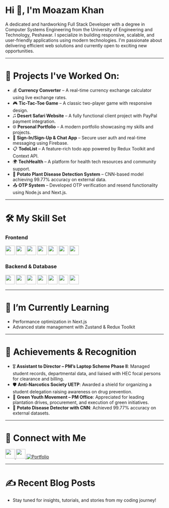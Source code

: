 # Hi 👋, I'm Moazam Khan

A dedicated and hardworking Full Stack Developer with a degree in Computer Systems Engineering from the University of Engineering and Technology, Peshawar. I specialize in building responsive, scalable, and user-friendly applications using modern technologies. I'm passionate about delivering efficient web solutions and currently open to exciting new opportunities.

---

# 🔭 Projects I've Worked On:

* 💰 **Currency Converter** – A real-time currency exchange calculator using live exchange rates.
* 🎮 **Tic-Tac-Toe Game** – A classic two-player game with responsive design.
* 🎜️ **Desert Safari Website** – A fully functional client project with PayPal payment integration.
* 🌐 **Personal Portfolio** – A modern portfolio showcasing my skills and projects.
* 🔐 **Sign-In/Sign-Up & Chat App** – Secure user auth and real-time messaging using Firebase.
* 📋 **TodoList** – A feature-rich todo app powered by Redux Toolkit and Context API.
* 🌍 **TechHealth** – A platform for health tech resources and community support.
* 🧪 **Potato Plant Disease Detection System** – CNN-based model achieving 99.77% accuracy on external data.
* 📤 **OTP System** – Developed OTP verification and resend functionality using Node.js and Next.js.

---

# 🛠️ My Skill Set

### Frontend

<img src="https://img.shields.io/badge/HTML5-E34F26?style=for-the-badge&logo=html5&logoColor=white" height="30"/>
<img src="https://img.shields.io/badge/CSS3-1572B6?style=for-the-badge&logo=css3&logoColor=white" height="30"/>
<img src="https://img.shields.io/badge/JavaScript-F7DF1E?style=for-the-badge&logo=javascript&logoColor=black" height="30"/>
<img src="https://img.shields.io/badge/TypeScript-3178C6?style=for-the-badge&logo=typescript&logoColor=white" height="30"/>
<img src="https://img.shields.io/badge/React-61DAFB?style=for-the-badge&logo=react&logoColor=black" height="30"/>
<img src="https://img.shields.io/badge/Next.js-000000?style=for-the-badge&logo=nextdotjs&logoColor=white" height="30"/>
<img src="https://img.shields.io/badge/Ant_Design-0170FE?style=for-the-badge&logo=ant-design&logoColor=white" height="30"/>

### Backend & Database

<img src="https://img.shields.io/badge/Node.js-339933?style=for-the-badge&logo=nodedotjs&logoColor=white" height="30"/>
<img src="https://img.shields.io/badge/Express.js-000000?style=for-the-badge&logo=express&logoColor=white" height="30"/>
<img src="https://img.shields.io/badge/MongoDB-47A248?style=for-the-badge&logo=mongodb&logoColor=white" height="30"/>
<img src="https://img.shields.io/badge/MySQL-4479A1?style=for-the-badge&logo=mysql&logoColor=white" height="30"/>
<img src="https://img.shields.io/badge/PostgreSQL-4169E1?style=for-the-badge&logo=postgresql&logoColor=white" height="30"/>
<img src="https://img.shields.io/badge/Prisma-2D3748?style=for-the-badge&logo=prisma&logoColor=white" height="30"/>
<img src="https://img.shields.io/badge/Firebase-FFCA28?style=for-the-badge&logo=firebase&logoColor=black" height="30"/>

---

# 🌱 I’m Currently Learning

* Performance optimization in Next.js
* Advanced state management with Zustand & Redux Toolkit

---

# 🏅 Achievements & Recognition

* 🎖️ **Assistant to Director – PM’s Laptop Scheme Phase II**: Managed student records, departmental data, and liaised with HEC focal persons for clearance and billing.
* 🛡️ **Anti-Narcotics Society UETP**: Awarded a shield for organizing a student delegation raising awareness on drug prevention.
* 🌱 **Green Youth Movement – PM Office**: Appreciated for leading plantation drives, procurement, and execution of green initiatives.
* 🧠 **Potato Disease Detector with CNN**: Achieved 99.77% accuracy on external datasets.

---

# 📢 Connect with Me

<a href="https://github.com/Moazam-khan" target="_blank"> <img src="https://img.shields.io/badge/GitHub-181717?style=for-the-badge&logo=github&logoColor=white" height="30"/>  </a> <a href="https://linkedin.com/in/moazam-khan" target="_blank"> <img src="https://img.shields.io/badge/LinkedIn-0077B5?style=for-the-badge&logo=linkedin&logoColor=white" height="30"/> </a>
[![Portfolio](https://img.shields.io/badge/Portfolio-4EA94B?style=for-the-badge\&logo=internet-explorer\&logoColor=white)](https://engineer-moazam.netlify.app)

---

# ✍️ Recent Blog Posts

* Stay tuned for insights, tutorials, and stories from my coding journey!
